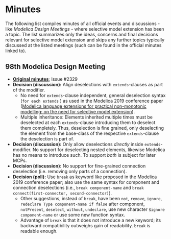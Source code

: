 # Minutes

The following list compiles minutes of all official events and discussions - like _Modelica Design Meetings_ - where selective model extension has been a topic. The list summarizes only the ideas, concerns and final decisions relevant for selective model extension and skips any further topics typically discussed at the listed meetings (such can be found in the official minutes linked to).

## 98th Modelica Design Meeting

- [**Original minutes**](https://svn.modelica.org/projects/ModelicaDesign/trunk/MeetingMinutesMaterial/min98_2019_Regensburg/); Issue #2329
- **Decision (discussion):** Align deselections with `extends`-clauses as part of the modifier.
  - No need for `extends`-clause independent, general deselection syntax (`for each extends` ) as used in the Modelica 2019 conference paper ([Modelica language extensions for practical non-monotonic modelling: on the need for selective model extension](https://modelica.org/events/modelica2019/proceedings/html/papers/Modelica2019paper3B1.pdf)).
  - Multiple inheritance: Elements inherited multiple times must be deselected at each `extends`-clause introducing them to deselect them completely. Thus, deselection is fine grained, only deselecting the element from the base-class of the respective `extends`-clause the deselection is part of.
- **Decision (discussion):** Only allow deselections _directly_ inside `extends`-modifier. No support for deselecting nested elements, likewise Modelica has no means to introduce such. To support _both_ is subject for later MCPs.
- **Decision (discussion):** No support for fine-grained connection deselection (i.e. removing only parts of a connection).
- **Decision (poll):** Use `break` as keyword like proposed in the Modelica 2019 conference paper; also use the same syntax for component and connection deselections (i.e., `break component-name` and `break connect(first-connector, second-connector)`).
  - Other suggestions, instead of `break`, have been `not`, `remove`, `ignore`, `redeclare Type component-name if false` after component, `notPresent`, `deselect`, `without`, `undeclare`, use new character `$ignore component-name` or use some new function syntax.
  - Advantage of `break` is that it does not introduce a new keyword; its backward compatibility outweighs gain of readability. `break` is readable enough.
